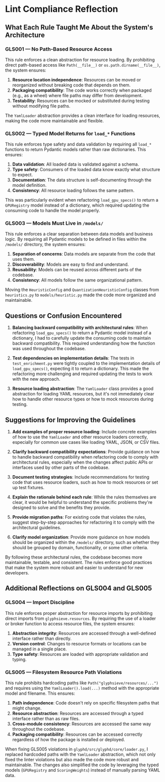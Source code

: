 # Lint Compliance Reflection

## What Each Rule Taught Me About the System's Architecture

### GLS001 — No Path-Based Resource Access

This rule enforces a clean abstraction for resource loading. By prohibiting direct path-based access like `Path(__file__)` or `os.path.dirname(__file__)`, the system ensures:

1. **Resource location independence**: Resources can be moved or reorganized without breaking code that depends on them.
2. **Packaging compatibility**: The code works correctly when packaged (e.g., as a wheel) where file paths may differ from development.
3. **Testability**: Resources can be mocked or substituted during testing without modifying file paths.

The `YamlLoader` abstraction provides a clean interface for loading resources, making the code more maintainable and flexible.

### GLS002 — Typed Model Returns for `load_*` Functions

This rule enforces type safety and data validation by requiring all `load_*` functions to return Pydantic models rather than raw dictionaries. This ensures:

1. **Data validation**: All loaded data is validated against a schema.
2. **Type safety**: Consumers of the loaded data know exactly what structure to expect.
3. **Documentation**: The data structure is self-documenting through the model definition.
4. **Consistency**: All resource loading follows the same pattern.

This was particularly evident when refactoring `load_gpu_specs()` to return a `GPURegistry` model instead of a dictionary, which required updating the consuming code to handle the model properly.

### GLS003 — Models Must Live in `/models/`

This rule enforces a clear separation between data models and business logic. By requiring all Pydantic models to be defined in files within the `/models/` directory, the system ensures:

1. **Separation of concerns**: Data models are separate from the code that uses them.
2. **Discoverability**: Models are easy to find and understand.
3. **Reusability**: Models can be reused across different parts of the codebase.
4. **Consistency**: All models follow the same organizational pattern.

Moving the `HeuristicConfig` and `QuantizationHeuristicConfig` classes from `heuristics.py` to `models/heuristic.py` made the code more organized and maintainable.

## Questions or Confusion Encountered

1. **Balancing backward compatibility with architectural rules**: When refactoring `load_gpu_specs()` to return a Pydantic model instead of a dictionary, I had to carefully update the consuming code to maintain backward compatibility. This required understanding how the function was used throughout the codebase.

2. **Test dependencies on implementation details**: The tests in `test_enrichment.py` were tightly coupled to the implementation details of `load_gpu_specs()`, expecting it to return a dictionary. This made the refactoring more challenging and required updating the tests to work with the new approach.

3. **Resource loading abstraction**: The `YamlLoader` class provides a good abstraction for loading YAML resources, but it's not immediately clear how to handle other resource types or how to mock resources during testing.

## Suggestions for Improving the Guidelines

1. **Add examples of proper resource loading**: Include concrete examples of how to use the `YamlLoader` and other resource loaders correctly, especially for common use cases like loading YAML, JSON, or CSV files.

2. **Clarify backward compatibility expectations**: Provide guidance on how to handle backward compatibility when refactoring code to comply with architectural rules, especially when the changes affect public APIs or interfaces used by other parts of the codebase.

3. **Document testing strategies**: Include recommendations for testing code that uses resource loaders, such as how to mock resources or set up test fixtures.

4. **Explain the rationale behind each rule**: While the rules themselves are clear, it would be helpful to understand the specific problems they're designed to solve and the benefits they provide.

5. **Provide migration paths**: For existing code that violates the rules, suggest step-by-step approaches for refactoring it to comply with the architectural guidelines.

6. **Clarify model organization**: Provide more guidance on how models should be organized within the `/models/` directory, such as whether they should be grouped by domain, functionality, or some other criteria.

By following these architectural rules, the codebase becomes more maintainable, testable, and consistent. The rules enforce good practices that make the system more robust and easier to understand for new developers.

## Additional Reflections on GLS004 and GLS005

### GLS004 — Import Discipline

This rule enforces proper abstraction for resource imports by prohibiting direct imports from `glyphsieve.resources`. By requiring the use of a loader or broker function to access resource files, the system ensures:

1. **Abstraction integrity**: Resources are accessed through a well-defined interface rather than directly.
2. **Version control**: Changes to resource formats or locations can be managed in a single place.
3. **Type safety**: Resources are loaded with appropriate validation and typing.

### GLS005 — Filesystem Resource Path Violations

This rule prohibits hardcoding paths like `Path("glyphsieve/resources/...")` and requires using the `YamlLoader().load(...)` method with the appropriate model and filename. This ensures:

1. **Path independence**: Code doesn't rely on specific filesystem paths that might change.
2. **Resource abstraction**: Resources are accessed through a typed interface rather than as raw files.
3. **Cross-module consistency**: Resources are accessed the same way throughout the codebase.
4. **Packaging compatibility**: Resources can be accessed correctly regardless of how the package is installed or deployed.

When fixing GLS005 violations in `glyphd/src/glyphd/core/loader.py`, I replaced hardcoded paths with the `YamlLoader` abstraction, which not only fixed the linter violations but also made the code more robust and maintainable. The changes also simplified the code by leveraging the typed models (`GPURegistry` and `ScoringWeights`) instead of manually parsing YAML data.
